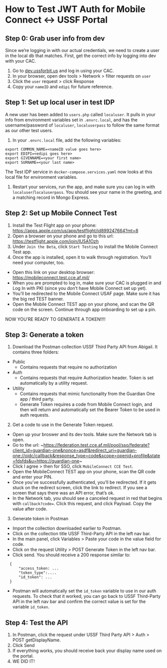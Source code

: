 # How to Test JWT Auth for Mobile Connect <-> USSF Portal

## Step 0: Grab user info from dev

Since we’re logging in with our actual credentials, we need to create a user in the local db that matches. First, get the correct info by logging into dev with your CAC.


1. Go to [dev.ussforbit.us](https://dev.ussforbit.us) and log in using your CAC.
2. In your browser, open dev tools > Network > filter requests on `user`
3. Click the `user` request > click Response
4. Copy your `nameID` and `edipi` for future reference.

## Step 1: Set up local user in test IDP

A new user has been added to `users.php` called `localuser`. It pulls in your info from environment variables set in `.envrc.local`, and has the username/password of `localuser`, `localuserpass` to follow the same format as our other test users.


1. In your `.envrc.local` file, add the following variables:

```
export COMMON_NAME=<nameID value goes here>
export EDIPI=<edipi goes here>
export GIVENNAME=<your first name>
export SURNAME=<your last name>
```


The Test IDP service in `docker-compose.services.yaml` now looks at this local file for environment variables.

1. Restart your services, run the app, and make sure you can log in with `localuser`/`localuserpass`. You should see your name in the greeting, and a matching record in Mongo Express.

## Step 2: Set up Mobile Connect Test

1. Install the Test Flight app on your phone: https://apps.apple.com/us/app/testflight/id899247664?mt=8
2. Open a browser on your phone and go to this url: https://testflight.apple.com/join/IU5A1Ozh
3. Under `Join the Beta`, click `Start Testing` to install the Mobile Connect Test app.
4. Once the app is installed, open it to walk through registration. You’ll need your computer, too.

* Open this link on your desktop browser: https://mobileconnect.test.cce.af.mil/
* When you are prompted to log in, make sure your CAC is plugged in and Log In with PKI (since you don’t have Mobile Connect set up yet).
* You’ll be redirected to the Mobile Connect USAF page. Make sure it has the big red TEST banner.
* Open the Mobile Connect TEST app on your phone, and scan the QR code on the screen. Continue through app onboarding to set up a pin.

NOW YOU’RE READY TO GENERATE A TOKEN!!!!


## Step 3: Generate a token

1. Download the Postman collection USSF Third Party API from Abigail. It contains three folders:

* Public
    * Contains requests that require no authorization 
* Auth
    * Contains requests that require Authorization header. Token is set automatically by a utility request.
* Utility
    * Contains requests that mimic functionality from the Guardian One app / third party.
    * Generate Token requires a code from Mobile Connect login, and then will return and automatically set the Bearer Token to be used in auth requests.
        

2. Get a code to use in the Generate Token request.

* Open up your broswer and its dev tools. Make sure the Network tab is open.
* Go to the url: ~https://federation.test.cce.af.mil/pool/sso/federate?client_id=guardian-one&nonce=asdf&redirect_uri=guardian-one://oidc/callback&response_type=code&scope=openid+profile&state=fdsfds&u=https://guardian-one~
* Click I agree > then for SSO, click `MobileConnect CCE Test`.
* Open the MobileConnect TEST app on your phone, scan the QR code and enter your PIN.
* Once you’ve successfully authenticated, you’ll be redirected. If it gets stuck on the redirect screen, click the link to redirect. If you see a screen that says there was an API error, that’s ok.
* In the Network tab, you should see a canceled request in red that begins with `callback?code=`. Click this request, and click Payload. Copy the value after code.

3. Generate token in Postman


* Import the collection downloaded earlier to Postman.
* Click on the collection title USSF Third-Party API in the left nav bar.
* In the main panel, click Variables > Paste your code in the value field for code.
* Click on the request Utility > POST Generate Token in the left nav bar.
* Click send. You should receive a 200 response similar to:

```
  {
      "access_token: ...
      "token_type":....
      "id_token": ...
  }
```


* Postman will automatically set the `id_token` variable to use in our auth requests. To check that it worked, you can go back to USSF Third-Party API in the left nav bar and confirm the correct value is set for the variable `id_token`.

## Step 4: Test the API

1. In Postman, click the request under USSF Third Party API > Auth > POST getDisplayName.
2. Click Send
3. If everything works, you should receive back your display name used on the portal.
4. WE DID IT!

